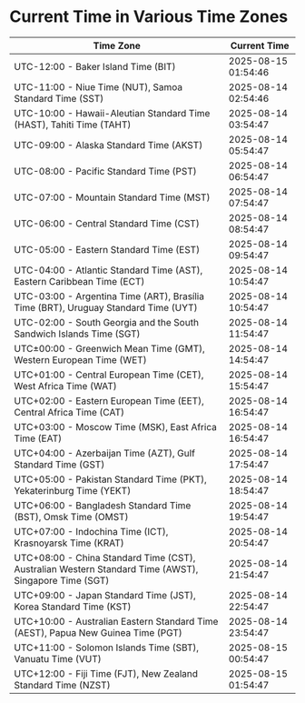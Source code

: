 # Current Time in Various Time Zones

| Time Zone | Current Time |
|-----------|--------------|
| UTC-12:00 - Baker Island Time (BIT) | 2025-08-15 01:54:46 |
| UTC-11:00 - Niue Time (NUT), Samoa Standard Time (SST) | 2025-08-14 02:54:46 |
| UTC-10:00 - Hawaii-Aleutian Standard Time (HAST), Tahiti Time (TAHT) | 2025-08-14 03:54:47 |
| UTC-09:00 - Alaska Standard Time (AKST) | 2025-08-14 05:54:47 |
| UTC-08:00 - Pacific Standard Time (PST) | 2025-08-14 06:54:47 |
| UTC-07:00 - Mountain Standard Time (MST) | 2025-08-14 07:54:47 |
| UTC-06:00 - Central Standard Time (CST) | 2025-08-14 08:54:47 |
| UTC-05:00 - Eastern Standard Time (EST) | 2025-08-14 09:54:47 |
| UTC-04:00 - Atlantic Standard Time (AST), Eastern Caribbean Time (ECT) | 2025-08-14 10:54:47 |
| UTC-03:00 - Argentina Time (ART), Brasília Time (BRT), Uruguay Standard Time (UYT) | 2025-08-14 10:54:47 |
| UTC-02:00 - South Georgia and the South Sandwich Islands Time (SGT) | 2025-08-14 11:54:47 |
| UTC±00:00 - Greenwich Mean Time (GMT), Western European Time (WET) | 2025-08-14 14:54:47 |
| UTC+01:00 - Central European Time (CET), West Africa Time (WAT) | 2025-08-14 15:54:47 |
| UTC+02:00 - Eastern European Time (EET), Central Africa Time (CAT) | 2025-08-14 16:54:47 |
| UTC+03:00 - Moscow Time (MSK), East Africa Time (EAT) | 2025-08-14 16:54:47 |
| UTC+04:00 - Azerbaijan Time (AZT), Gulf Standard Time (GST) | 2025-08-14 17:54:47 |
| UTC+05:00 - Pakistan Standard Time (PKT), Yekaterinburg Time (YEKT) | 2025-08-14 18:54:47 |
| UTC+06:00 - Bangladesh Standard Time (BST), Omsk Time (OMST) | 2025-08-14 19:54:47 |
| UTC+07:00 - Indochina Time (ICT), Krasnoyarsk Time (KRAT) | 2025-08-14 20:54:47 |
| UTC+08:00 - China Standard Time (CST), Australian Western Standard Time (AWST), Singapore Time (SGT) | 2025-08-14 21:54:47 |
| UTC+09:00 - Japan Standard Time (JST), Korea Standard Time (KST) | 2025-08-14 22:54:47 |
| UTC+10:00 - Australian Eastern Standard Time (AEST), Papua New Guinea Time (PGT) | 2025-08-14 23:54:47 |
| UTC+11:00 - Solomon Islands Time (SBT), Vanuatu Time (VUT) | 2025-08-15 00:54:47 |
| UTC+12:00 - Fiji Time (FJT), New Zealand Standard Time (NZST) | 2025-08-15 01:54:47 |
